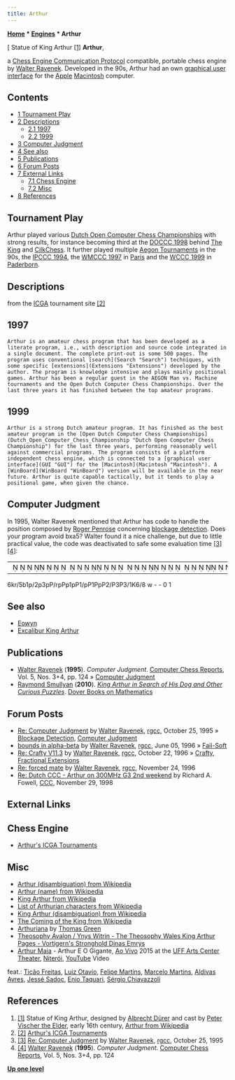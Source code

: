 ```yaml
---
title: Arthur
---
```

**[Home](Home "Home") * [Engines](Engines "Engines") * Arthur**

\[ Statue of King Arthur <a id="cite-note-1" href="#cite-ref-1">[1]</a>
**Arthur**,

a [Chess Engine Communication Protocol](Chess_Engine_Communication_Protocol "Chess Engine Communication Protocol") compatible, portable chess engine by [Walter Ravenek](Walter_Ravenek "Walter Ravenek"). Developed in the 90s, Arthur had an own [graphical user interface](GUI "GUI") for the [Apple](index.php?title=Apple&action=edit&redlink=1 "Apple (page does not exist)") [Macintosh](Macintosh "Macintosh") computer.

## Contents

- [1 Tournament Play](#tournament-play)
- [2 Descriptions](#descriptions)
  - [2.1 1997](#1997)
  - [2.2 1999](#1999)
- [3 Computer Judgment](#computer-judgment)
- [4 See also](#see-also)
- [5 Publications](#publications)
- [6 Forum Posts](#forum-posts)
- [7 External Links](#external-links)
  - [7.1 Chess Engine](#chess-engine)
  - [7.2 Misc](#misc)
- [8 References](#references)

## Tournament Play

Arthur played various [Dutch Open Computer Chess Championships](Dutch_Open_Computer_Chess_Championship "Dutch Open Computer Chess Championship") with strong results, for instance becoming third at the [DOCCC 1998](DOCCC_1998 "DOCCC 1998") behind [The King](The_King "The King") and [CilkChess](CilkChess "CilkChess"). It further played multiple [Aegon Tournaments](Aegon_Tournaments "Aegon Tournaments") in the 90s, the [IPCCC 1994](IPCCC_1994 "IPCCC 1994"), the [WMCCC 1997](WMCCC_1997 "WMCCC 1997") in [Paris](https://en.wikipedia.org/wiki/Paris) and the [WCCC 1999](WCCC_1999 "WCCC 1999") in [Paderborn](https://en.wikipedia.org/wiki/Paderborn).

## Descriptions

from the [ICGA](ICGA "ICGA") tournament site <a id="cite-note-2" href="#cite-ref-2">[2]</a>

## 1997

```
Arthur is an amateur chess program that has been developed as a literate program, i.e., with description and source code integrated in a single document. The complete print-out is some 500 pages. The program uses conventional [search](Search "Search") techniques, with some specific [extensions](Extensions "Extensions") developed by the author. The program is knowledge intensive and plays mainly positional games. Arthur has been a regular guest in the AEGON Man vs. Machine tournaments and the Open Dutch Computer Chess Championships. Over the last three years it has finished between the top amateur programs. 

```

## 1999

```
Arthur is a strong Dutch amateur program. It has finished as the best amateur program in the [Open Dutch Computer Chess Championships](Dutch_Open_Computer_Chess_Championship "Dutch Open Computer Chess Championship") for the last three years, performing reasonably well against commercial programs. The program consists of a platform independent chess engine, which is connected to a [graphical user interface](GUI "GUI") for the [Macintosh](Macintosh "Macintosh"). A [WinBoard](WinBoard "WinBoard") version will be available in the near future. Arthur is quite capable tactically, but it tends to play a positional game, when given the chance. 

```

## Computer Judgment

In 1995, Walter Ravenek mentioned that Arthur has code to handle the position composed by [Roger Penrose](Mathematician#RPenrose "Mathematician") concerning [blockage detection](Blockage_Detection "Blockage Detection"). Does your program avoid bxa5? Walter found it a nice challenge, but due to little practical value, the code was deactivated to safe some evaluation time <a id="cite-note-3" href="#cite-ref-3">[3]</a> <a id="cite-note-4" href="#cite-ref-4">[4]</a>:

|  |
| --- |
|                                                                                  ♚♜     ♝ ♟  ♟   ♟♙♜♟♙♟ ♟♙ ♟♙ ♙♟♙  ♙   ♙    ♔               |

6kr/5b1p/2p3pP/rpPp1pP1/pP1PpP2/P3P3/1K6/8 w - - 0 1

## See also

- [Eowyn](Eowyn "Eowyn")
- [Excalibur King Arthur](Excalibur_King_Arthur "Excalibur King Arthur")

## Publications

- [Walter Ravenek](Walter_Ravenek "Walter Ravenek") (**1995**). *Computer Judgment*. [Computer Chess Reports](Computer_Chess_Reports "Computer Chess Reports"), Vol. 5, Nos. 3+4, pp. 124 » [Computer Judgment](#computer-judgment)
- [Raymond Smullyan](Raymond_Smullyan "Raymond Smullyan") (**2010**). *[King Arthur in Search of His Dog and Other Curious Puzzles](http://store.doverpublications.com/0486474356.html)*. [Dover Books on Mathematics](http://store.doverpublications.com/by-subject-mathematics.html)

## Forum Posts

- [Re: Computer Judgment](https://groups.google.com/d/msg/rec.games.chess.computer/DIrf0yWFh-c/hwz26K3gqHAJ) by [Walter Ravenek](Walter_Ravenek "Walter Ravenek"), [rgcc](Computer_Chess_Forums "Computer Chess Forums"), October 25, 1995 » [Blockage Detection](Blockage_Detection "Blockage Detection"), [Computer Judgment](#computer-judgment)
- [bounds in alpha-beta](https://groups.google.com/d/msg/rec.games.chess.computer/xkepvuKHYUc/vI9AK1G2KkwJ) by [Walter Ravenek](Walter_Ravenek "Walter Ravenek"), [rgcc](Computer_Chess_Forums "Computer Chess Forums"), June 05, 1996 » [Fail-Soft](Fail-Soft "Fail-Soft")
- [Re: Crafty V11.3](https://groups.google.com/d/msg/rec.games.chess.computer/tcjwWnFhXt4/TIvpjCgSWA8J) by [Walter Ravenek](Walter_Ravenek "Walter Ravenek"), [rgcc](Computer_Chess_Forums "Computer Chess Forums"), October 22, 1996 » [Crafty](Crafty "Crafty"), [Fractional Extensions](Extensions#FractionalExtensions "Extensions")
- [Re: forced mate](https://groups.google.com/d/msg/rec.games.chess.computer/goedlD5LHeE/8nmKrON2R3gJ) by [Walter Ravenek](Walter_Ravenek "Walter Ravenek"), [rgcc](Computer_Chess_Forums "Computer Chess Forums"), November 24, 1996
- [Re: Dutch CCC - Arthur on 300MHz G3 2nd weekend](https://www.stmintz.com/ccc/index.php?id=34315) by Richard A. Fowell, [CCC](CCC "CCC"), November 29, 1998

## External Links

## Chess Engine

- [Arthur's ICGA Tournaments](https://www.game-ai-forum.org/icga-tournaments/program.php?id=25)

## Misc

- [Arthur (disambiguation) from Wikipedia](https://en.wikipedia.org/wiki/Arthur_%28disambiguation%29)
- [Arthur (name) from Wikipedia](https://en.wikipedia.org/wiki/Arthur)
- [King Arthur from Wikipedia](https://en.wikipedia.org/wiki/King_Arthur)
- [List of Arthurian characters from Wikipedia](https://en.wikipedia.org/wiki/List_of_Arthurian_characters)
- [King Arthur (disambiguation) from Wikipedia](https://en.wikipedia.org/wiki/King_Arthur_%28disambiguation%29)
- [The Coming of the King from Wikipedia](https://en.wikipedia.org/wiki/The_Coming_of_the_King)
- [Arthuriana](http://www.arthuriana.co.uk/index.html) by [Thomas Green](http://www.arthuriana.co.uk/contact.htm)
- [Theosophy Avalon / Ynys Witrin - The Theosophy Wales King Arthur Pages - Vortigern's Stronghold Dinas Emrys](http://www.walestheosophy.co.uk/avalondinasemrys.htm)
- [Arthur Maia](Category:Arthur_Maia "Category:Arthur Maia") - Arthur E O Gigante, [Ao Vivo](https://www.facebook.com/events/theatro-municipal-de-niter%C3%B3i/arthur-maia-ao-vivo-lan%C3%A7amento-do-dvd/2563374087023343/) 2015 at the [UFF Arts Center Theater](http://www.visit.niteroi.br/en/teatro-da-uff/), [Niterói](https://en.wikipedia.org/wiki/Niter%C3%B3i), [YouTube](https://en.wikipedia.org/wiki/YouTube) Video

feat.: [Ticão Freitas](https://www.facebook.com/Tic%C3%A3o-Freitas-230174837178995/), [Luiz Otavio](https://www.facebook.com/LuizOtavioPianista/), [Felipe Martins](https://pearldrumbrasil.com.br/felipe-martins/), [Marcelo Martins](https://www.rsberkeley.com/marcello-martins-1), [Aldivas Ayres](https://www.discogs.com/de/artist/708649-Aldivas-Ayres), [Jessé Sadoc](https://pt.wikipedia.org/wiki/Jess%C3%A9_Sadoc), [Enio Taquari](https://www.instagram.com/eniotaquari/?hl=en), [Sérgio Chiavazzoli](https://culturaniteroi.com.br/blog/?id=181&equ=mapadeartistas)

## References

1. <a id="cite-ref-1" href="#cite-note-1">[1]</a> Statue of King Arthur, designed by [Albrecht Dürer](https://en.wikipedia.org/wiki/Albrecht_D%C3%BCrer) and cast by [Peter Vischer the Elder](https://en.wikipedia.org/wiki/Peter_Vischer_the_Elder), early 16th century, [Arthur from Wikipedia](https://en.wikipedia.org/wiki/Arthur)
1. <a id="cite-ref-2" href="#cite-note-2">[2]</a> [Arthur's ICGA Tournaments](https://www.game-ai-forum.org/icga-tournaments/program.php?id=25)
1. <a id="cite-ref-3" href="#cite-note-3">[3]</a> [Re: Computer Judgment](https://groups.google.com/d/msg/rec.games.chess.computer/DIrf0yWFh-c/hwz26K3gqHAJ) by [Walter Ravenek](Walter_Ravenek "Walter Ravenek"), [rgcc](Computer_Chess_Forums "Computer Chess Forums"), October 25, 1995
1. <a id="cite-ref-4" href="#cite-note-4">[4]</a> [Walter Ravenek](Walter_Ravenek "Walter Ravenek") (**1995**). *Computer Judgment*. [Computer Chess Reports](Computer_Chess_Reports "Computer Chess Reports"), Vol. 5, Nos. 3+4, pp. 124

**[Up one level](Engines "Engines")**

